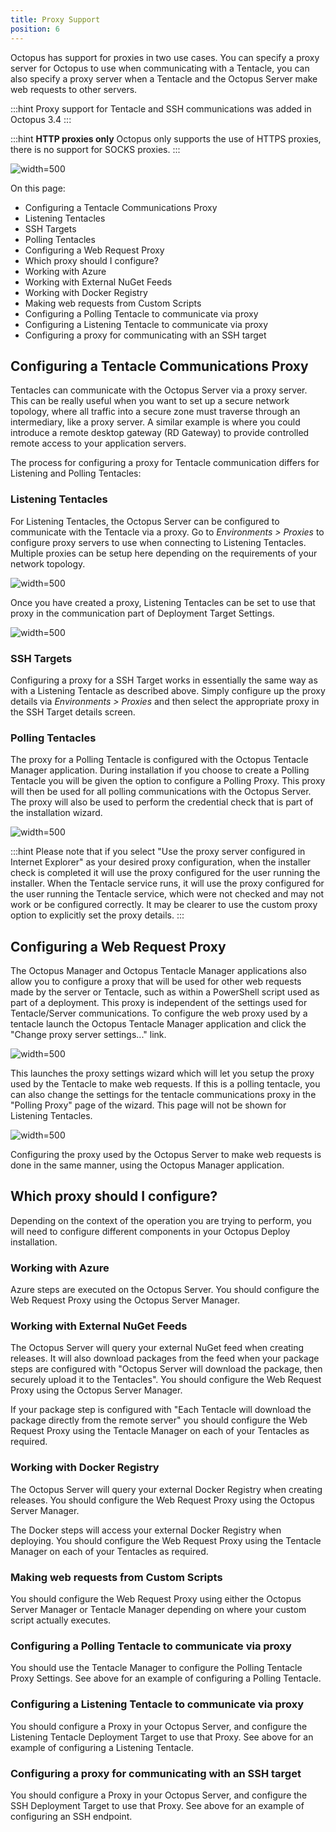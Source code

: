 ```yaml
---
title: Proxy Support
position: 6
---
```



Octopus has support for proxies in two use cases. You can specify a proxy server for Octopus to use when communicating with a Tentacle, you can also specify a proxy server when a Tentacle and the Octopus Server make web requests to other servers.

:::hint
Proxy support for Tentacle and SSH communications was added in Octopus 3.4
:::

:::hint
**HTTP proxies only**
Octopus only supports the use of HTTPS proxies, there is no support for SOCKS proxies.
:::


![](/docs/images/5669147/5865713.png "width=500")


On this page:


- Configuring a Tentacle Communications Proxy
 - Listening Tentacles
 - SSH Targets
 - Polling Tentacles
- Configuring a Web Request Proxy
- Which proxy should I configure?
 - Working with Azure
 - Working with External NuGet Feeds
 - Working with Docker Registry
 - Making web requests from Custom Scripts
 - Configuring a Polling Tentacle to communicate via proxy
 - Configuring a Listening Tentacle to communicate via proxy
 - Configuring a proxy for communicating with an SSH target

## Configuring a Tentacle Communications Proxy


Tentacles can communicate with the Octopus Server via a proxy server. This can be really useful when you want to set up a secure network topology, where all traffic into a secure zone must traverse through an intermediary, like a proxy server. A similar example is where you could introduce a remote desktop gateway (RD Gateway) to provide controlled remote access to your application servers.


The process for configuring a proxy for Tentacle communication differs for Listening and Polling Tentacles:

### Listening Tentacles


For Listening Tentacles, the Octopus Server can be configured to communicate with the Tentacle via a proxy. Go to *Environments > Proxies* to configure proxy servers to use when connecting to Listening Tentacles. Multiple proxies can be setup here depending on the requirements of your network topology.


![](/docs/images/5669147/5865687.png "width=500")


Once you have created a proxy, Listening Tentacles can be set to use that proxy in the communication part of Deployment Target Settings.


![](/docs/images/5669147/5865530.png "width=500")

### SSH Targets


Configuring a proxy for a SSH Target works in essentially the same way as with a Listening Tentacle as described above. Simply configure up the proxy details via *Environments > Proxies* and then select the appropriate proxy in the SSH Target details screen.

### Polling Tentacles


The proxy for a Polling Tentacle is configured with the Octopus Tentacle Manager application. During installation if you choose to create a Polling Tentacle you will be given the option to configure a Polling Proxy. This proxy will then be used for all polling communications with the Octopus Server. The proxy will also be used to perform the credential check that is part of the installation wizard.


![](/docs/images/5669147/5865531.png "width=500")

:::hint
Please note that if you select "Use the proxy server configured in Internet Explorer" as your desired proxy configuration, when the installer check is completed it will use the proxy configured for the user running the installer. When the Tentacle service runs, it will use the proxy configured for the user running the Tentacle service, which were not checked and may not work or be configured correctly. It may be clearer to use the custom proxy option to explicitly set the proxy details.
:::

## Configuring a Web Request Proxy


The Octopus Manager and Octopus Tentacle Manager applications also allow you to configure a proxy that will be used for other web requests made by the server or Tentacle, such as within a PowerShell script used as part of a deployment. This proxy is independent of the settings used for Tentacle/Server communications. To configure the web proxy used by a tentacle launch the Octopus Tentacle Manager application and click the "Change proxy server settings..." link.


![](/docs/images/5669147/5865624.png "width=500")


This launches the proxy settings wizard which will let you setup the proxy used by the Tentacle to make web requests. If this is a polling tentacle, you can also change the settings for the tentacle communications proxy in the "Polling Proxy" page of the wizard. This page will not be shown for Listening Tentacles.


![](/docs/images/5669147/5865625.png "width=500")


Configuring the proxy used by the Octopus Server to make web requests is done in the same manner, using the Octopus Manager application.

## Which proxy should I configure?


Depending on the context of the operation you are trying to perform, you will need to configure different components in your Octopus Deploy installation.

### Working with Azure


Azure steps are executed on the Octopus Server. You should configure the Web Request Proxy using the Octopus Server Manager.

### Working with External NuGet Feeds


The Octopus Server will query your external NuGet feed when creating releases. It will also download packages from the feed when your package steps are configured with "Octopus Server will download the package, then securely upload it to the Tentacles". You should configure the Web Request Proxy using the Octopus Server Manager.


If your package step is configured with "Each Tentacle will download the package directly from the remote server" you should configure the Web Request Proxy using the Tentacle Manager on each of your Tentacles as required.

### Working with Docker Registry


The Octopus Server will query your external Docker Registry when creating releases. You should configure the Web Request Proxy using the Octopus Server Manager.


The Docker steps will access your external Docker Registry when deploying. You should configure the Web Request Proxy using the Tentacle Manager on each of your Tentacles as required.

### Making web requests from Custom Scripts


You should configure the Web Request Proxy using either the Octopus Server Manager or Tentacle Manager depending on where your custom script actually executes.

### Configuring a Polling Tentacle to communicate via proxy


You should use the Tentacle Manager to configure the Polling Tentacle Proxy Settings. See above for an example of configuring a Polling Tentacle.

### Configuring a Listening Tentacle to communicate via proxy


You should configure a Proxy in your Octopus Server, and configure the Listening Tentacle Deployment Target to use that Proxy. See above for an example of configuring a Listening Tentacle.

### Configuring a proxy for communicating with an SSH target


You should configure a Proxy in your Octopus Server, and configure the SSH Deployment Target to use that Proxy. See above for an example of configuring an SSH endpoint.
